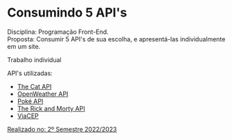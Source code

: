 # Consumindo 5 API's
Disciplina: Programação Front-End.<br>
Proposta: Consumir 5 API's de sua escolha, e apresentá-las individualmente em um site.<br>

Trabalho individual

API's utilizadas:
<ul>
    <li><a href='https://thecatapi.com'>The Cat API</li>
    <li><a href='https://openweathermap.org'>OpenWeather API</li>
    <li><a href='https://pokeapi.co'>Poké API</li>
    <li><a href='https://rickandmortyapi.com'>The Rick and Morty API</li>
    <li><a href='https://viacep.com.br'>ViaCEP</li>
</ul>

Realizado no: 2º Semestre 2022/2023
